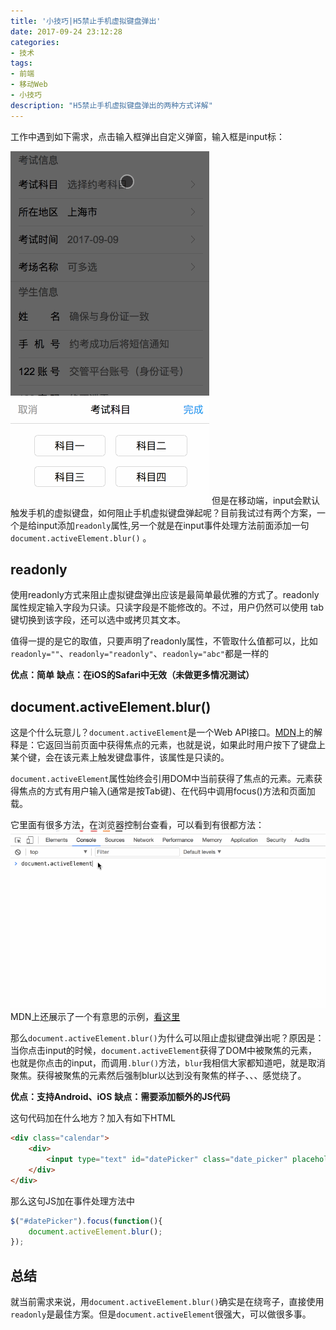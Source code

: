 ```yaml
---
title: '小技巧|H5禁止手机虚拟键盘弹出'
date: 2017-09-24 23:12:28
categories:
- 技术
tags:
- 前端
- 移动Web
- 小技巧
description: "H5禁止手机虚拟键盘弹出的两种方式详解"
---
```


工作中遇到如下需求，点击输入框弹出自定义弹窗，输入框是input标：
<!-- more -->
![](https://raw.githubusercontent.com/dunizb/cloudimg/master/blog/article/201709/disable-virtual-keyboard-up/1.gif)
但是在移动端，input会默认触发手机的虚拟键盘，如何阻止手机虚拟键盘弹起呢？目前我试过有两个方案，一个是给input添加`readonly`属性,另一个就是在input事件处理方法前面添加一句`document.activeElement.blur()`  。  

## readonly

使用readonly方式来阻止虚拟键盘弹出应该是最简单最优雅的方式了。readonly 属性规定输入字段为只读。只读字段是不能修改的。不过，用户仍然可以使用 tab 键切换到该字段，还可以选中或拷贝其文本。

值得一提的是它的取值，只要声明了readonly属性，不管取什么值都可以，比如`readonly=""`、`readonly="readonly"`、`readonly="abc"`都是一样的

**优点：简单**
**缺点：在iOS的Safari中无效（未做更多情况测试）**

## document.activeElement.blur()

这是个什么玩意儿？`document.activeElement`是一个Web API接口。[MDN](https://developer.mozilla.org/zh-CN/docs/Web/API/Document/activeElement)上的解释是：它返回当前页面中获得焦点的元素，也就是说，如果此时用户按下了键盘上某个键，会在该元素上触发键盘事件，该属性是只读的。

`document.activeElement`属性始终会引用DOM中当前获得了焦点的元素。元素获得焦点的方式有用户输入(通常是按Tab键)、在代码中调用focus()方法和页面加载。

它里面有很多方法，在浏览器控制台查看，可以看到有很都方法：
![](https://raw.githubusercontent.com/dunizb/cloudimg/master/blog/article/201709/disable-virtual-keyboard-up/2.gif)
MDN上还展示了一个有意思的示例，[看这里](http://jsfiddle.net/w9gFj/)

那么`document.activeElement.blur()`为什么可以阻止虚拟键盘弹出呢？原因是：当你点击input的时候，`document.activeElement`获得了DOM中被聚焦的元素，也就是你点击的input，而调用`.blur()`方法，`blur`我相信大家都知道吧，就是取消聚焦。获得被聚焦的元素然后强制blur以达到没有聚焦的样子、、、感觉绕了。

**优点：支持Android、iOS**
**缺点：需要添加额外的JS代码**

这句代码加在什么地方？加入有如下HTML
```html
<div class="calendar">
    <div>
        <input type="text" id="datePicker" class="date_picker" placeholder="点击选择入住日期"/>
    </div>
</div>
```
那么这句JS加在事件处理方法中
```js
$("#datePicker").focus(function(){
    document.activeElement.blur();
});
```

## 总结

就当前需求来说，用`document.activeElement.blur()`确实是在绕弯子，直接使用`readonly`是最佳方案。但是`document.activeElement`很强大，可以做很多事。